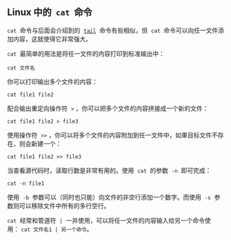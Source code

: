 ## Linux 中的  `cat`  命令

`cat`  命令与后面会介绍到的  [`tail`](https://www.freecodecamp.org/news/unix-command-tail/)  命令有些相似，但  `cat`  命令可以向任一文件添加内容，这就使得它非常强大。

`cat`  最简单的用法是将任一文件的内容打印到标准输出中：

```
cat 文件名
```

你可以打印输出多个文件的内容：

```
cat file1 file2
```

配合输出重定向操作符  `>` ，你可以把多个文件的内容拼接成一个新的文件：

```
cat file1 file2 > file3
```

使用操作符  `>>` ，你可以将多个文件的内容附加到任一文件中，如果目标文件不存在，则会新建一个：

```
cat file1 file2 >> file3
```

当查看源代码时，读取行数是非常有用的。使用  `cat`  的参数  `-n`  即可完成：

```
cat -n file1
```

使用  `-b`  参数可以（同时也只能）向文件的非空行添加一个数字。而使用  `-s`  参数则可以移除文件中所有的多行空行。

`cat`  经常和管道符  `|`  一并使用，可以将任一文件的内容输入给另一个命令使用： `cat 文件名1 | 另一个命令`。
